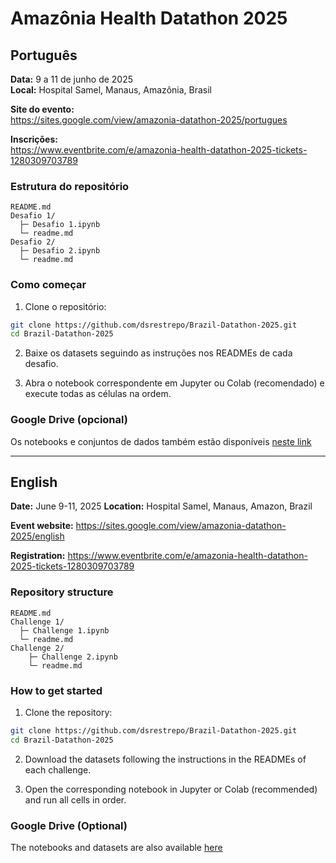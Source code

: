 # Amazônia Health Datathon 2025

## Português

**Data:** 9 a 11 de junho de 2025  
**Local:** Hospital Samel, Manaus, Amazônia, Brasil  

**Site do evento:**  
https://sites.google.com/view/amazonia-datathon-2025/portugues

**Inscrições:**  
https://www.eventbrite.com/e/amazonia-health-datathon-2025-tickets-1280309703789  

### Estrutura do repositório

```text
README.md
Desafio 1/
  ├─ Desafio 1.ipynb
  └─ readme.md
Desafio 2/
  ├─ Desafio 2.ipynb
  └─ readme.md
```

### Como começar

1. Clone o repositório:
```bash
git clone https://github.com/dsrestrepo/Brazil-Datathon-2025.git
cd Brazil-Datathon-2025
```

2. Baixe os datasets seguindo as instruções nos READMEs de cada desafio.

3. Abra o notebook correspondente em Jupyter ou Colab (recomendado) e execute todas as células na ordem.

### Google Drive (opcional)
Os notebooks e conjuntos de dados também estão disponíveis [neste link](https://drive.google.com/drive/folders/1R-cju1aBlffUOzXBugwwjb31JHeJ6ijF?usp=sharing)  

---
## English

**Date:** June 9-11, 2025
**Location:** Hospital Samel, Manaus, Amazon, Brazil

**Event website:**
https://sites.google.com/view/amazonia-datathon-2025/english

**Registration:**
https://www.eventbrite.com/e/amazonia-health-datathon-2025-tickets-1280309703789 

### Repository structure

```text
README.md
Challenge 1/
  ├─ Challenge 1.ipynb
  └─ readme.md
Challenge 2/
    ├─ Challenge 2.ipynb
    └─ readme.md
```

### How to get started
1. Clone the repository:
```bash
git clone https://github.com/dsrestrepo/Brazil-Datathon-2025.git
cd Brazil-Datathon-2025
```

2. Download the datasets following the instructions in the READMEs of each challenge.

3. Open the corresponding notebook in Jupyter or Colab (recommended) and run all cells in order.

### Google Drive (Optional)
The notebooks and datasets are also available [here](https://drive.google.com/drive/folders/1R-cju1aBlffUOzXBugwwjb31JHeJ6ijF?usp=sharing)